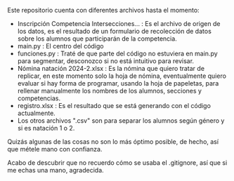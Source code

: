 Este repositorio cuenta con diferentes archivos hasta el momento:

- Inscripción Competencia Intersecciones... : Es el archivo de origen de los datos, es el resultado de un formulario de recolección de datos sobre los alumnos que participarán de la competencia.
- main.py : El centro del código
- funciones.py : Traté de que parte del código no estuviera en main.py para segmentar, desconozco si no está intuitivo para revisar.
- Nómina natación 2024-2.xlsx : Es la nómina que quiero tratar de replicar, en este momento solo la hoja de nómina, eventualmente quiero evaluar si hay forma de programar, usando la hoja de papeletas, para rellenar manualmente los nombres de los alumnos, secciones y competencias.
- registro.xlsx : Es el resultado que se está generando con el código actualmente.
- Los otros archivos ".csv" son para separar los alumnos según género y si es natación 1 o 2. 

Quizás algunas de las cosas no son lo más óptimo posible, de hecho, así que métele mano con confianza.

Acabo de descubrir que no recuerdo cómo se usaba el .gitignore, así que si me echas una mano, agradecida.
